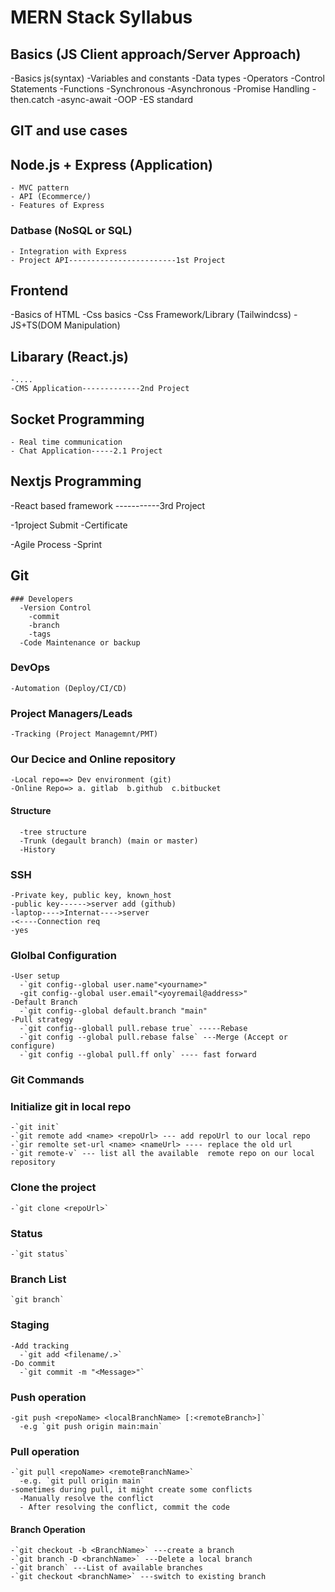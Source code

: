 # MERN Stack Syllabus

## Basics (JS Client approach/Server Approach)

-Basics js(syntax)
-Variables and constants
-Data types
-Operators
-Control Statements
-Functions
  -Synchronous
  -Asynchronous
    -Promise Handling
      -then.catch
      -async-await
-OOP
-ES standard

## GIT and use cases

## Node.js + Express (Application)

    - MVC pattern
    - API (Ecommerce/)
    - Features of Express

### Datbase (NoSQL or SQL)

    - Integration with Express
    - Project API------------------------1st Project

## Frontend

 -Basics of HTML
 -Css basics
   -Css Framework/Library (Tailwindcss)
 -JS+TS(DOM Manipulation)

## Libarary (React.js)

    -....
    -CMS Application-------------2nd Project

## Socket Programming

    - Real time communication
    - Chat Application-----2.1 Project
  
## Nextjs Programming

 -React based framework -----------3rd Project

 -1project Submit
  -Certificate

  -Agile Process
   -Sprint

## Git

    ### Developers
      -Version Control
        -commit
        -branch
        -tags
      -Code Maintenance or backup

### DevOps

    -Automation (Deploy/CI/CD)

### Project Managers/Leads

    -Tracking (Project Managemnt/PMT)

### Our Decice and Online repository

    -Local repo==> Dev environment (git)
    -Online Repo=> a. gitlab  b.github  c.bitbucket

#### Structure

      -tree structure
      -Trunk (degault branch) (main or master)
      -History

### SSH

    -Private key, public key, known_host
    -public key------>server add (github)
    -laptop---->Internat---->server
    -<----Connection req
    -yes

### Glolbal Configuration

    -User setup
      -`git config--global user.name"<yourname>"
      -git config--global user.email"<yoyremail@address>"
    -Default Branch
      -`git config--global default.branch "main"
    -Pull strategy
      -`git config--globall pull.rebase true` -----Rebase
      -`git config --global pull.rebase false` ---Merge (Accept or configure)
      -`git config --global pull.ff only` ---- fast forward

### Git Commands

### Initialize git in local repo

    -`git init`
    -`git remote add <name> <repoUrl> --- add repoUrl to our local repo
    -`gir remolte set-url <name> <nameUrl> ---- replace the old url
    -`git remote-v` --- list all the available  remote repo on our local repository

### Clone the project

    -`git clone <repoUrl>`

### Status

    -`git status`

### Branch List

    `git branch`

### Staging

    -Add tracking
      -`git add <filename/.>`
    -Do commit
      -`git commit -m "<Message>"`

### Push operation

    -git push <repoName> <localBranchName> [:<remoteBranch>]`
      -e.g `git push origin main:main`

### Pull operation

    -`git pull <repoName> <remoteBranchName>`
      -e.g. `git pull origin main`
    -sometimes during pull, it might create some conflicts
      -Manually resolve the conflict
      - After resolving the conflict, commit the code

#### Branch Operation

    -`git checkout -b <BranchName>` ---create a branch
    -`git branch -D <branchName>` ---Delete a local branch
    -`git branch` ---List of available branches
    -`git checkout <branchName>` ---switch to existing branch
  
